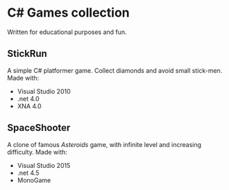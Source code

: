 # C# Games collection
Written for educational purposes and fun.

## StickRun
A simple C# platformer game.  Collect diamonds and avoid small stick-men. 
Made with:
- Visual Studio 2010
- .net 4.0
- XNA 4.0

## SpaceShooter
A clone of famous *Asteroids* game, with infinite level and increasing difficulty. 
Made with:
- Visual Studio 2015
- .net 4.5
- MonoGame
